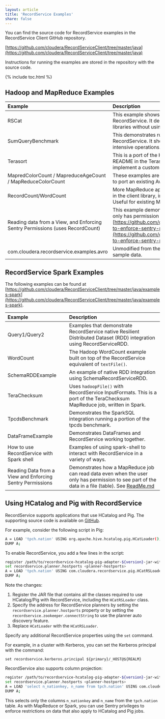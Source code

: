 ```yaml
---
layout: article
title: 'RecordService Examples'
share: false
---
```


You can find the source code for RecordService examples in the RecordService Client GitHub repository.

[https://github.com/cloudera/RecordServiceClient/tree/master/java](https://github.com/cloudera/RecordServiceClient/tree/master/java) 

Instructions for running the examples are stored in the repository with the source code.

{% include toc.html %}

## Hadoop and MapReduce Examples

| Example | Description |
|:--------|:--------|
| RSCat | This example shows how you can output tabular data for any dataset readable by RecordService. It demonstrates a standalone Java application built on the core libraries without using a computation framework such as MapReduce or Spark. |
| SumQueryBenchmark | This demonstrates running a sum over a column and pushing the scan to RecordService. It shows how you can use RecordService to accelerate scan-intensive operations.
| Terasort | This is a port of the Hadoop [Terasort](https://hadoop.apache.org/docs/current/api/org/apache/hadoop/examples/terasort/package-summary.html) benchmark test ported to RecordService. See README in the Terasort package for more details. This also demonstrates how to implement a custom InputFormat using the RecordService APIs. |
| MapredColorCount / MapreduceAgeCount / MapReduceColorCount | These examples are ported from Apache Avro. They demonstrate the steps required to port an existing Avro-based MapReduce job to use RecordService. |
| RecordCount/WordCount | More MapReduce applications that demonstrate some other InputFormats included in the client library, including TextInputFormat and RecordServiceInputformat. Useful for existing MapReduce jobs already using TextInputFormat. |
|Reading data from a View, and Enforcing Sentry Permissions  (uses RecordCount) | This example demonstrates how an MR job can now read data even when the user only has permission to see part of the data in a file (table). See [https://github.com/cloudera/RecordServiceClient/tree/master/java/examples#how-to-enforce-sentry-permissions-with-mapreduce](https://github.com/cloudera/RecordServiceClient/tree/master/java/examples#how-to-enforce-sentry-permissions-with-mapreduce) |
| com.cloudera.recordservice.examples.avro | Unmodified from the Apache Avro examples, these utilities help you generate sample data. |

## RecordService Spark Examples

The following examples can be found at [https://github.com/cloudera/RecordServiceClient/tree/master/java/examples-spark](https://github.com/cloudera/RecordServiceClient/tree/master/java/examples-spark).

| Example | Description |
|:--------|:--------|
| Query1/Query2 | Examples that demonstrate RecordService native Resilient Distributed Dataset (RDD) integration using RecordServiceRDD. |
| WordCount | The Hadoop WordCount example built on top of the RecordService equivalent of `textFile()`. |
| SchemaRDDExample | An example of native RDD integration using SchemaRecordServiceRDD. |
| TeraChecksum | Uses `hadoopFile()` with RecordService InputFormats. This is a port of the TeraChecksum MapReduce job, written in Spark.|
| TpcdsBenchmark | Demonstrates the SparkSQL integration running a portion of the tpcds benchmark. |
| DataFrameExample | Demonstrates DataFrames and RecordService working together. |
| How to use RecordService with Spark shell | Examples of using spark-shell to interact with RecordService in a variety of ways.|
| Reading Data from a View and Enforcing Sentry Permissions | Demonstrates how a MapReduce job can read data even when the user only has permission to see part of the data in a file (table). See [ReadMe.md](https://github.com/cloudera/RecordServiceClient/blob/master/java/examples-spark/README.md#how-to-enforce-sentry-permissions-with-spark) |

## Using HCatalog and Pig with RecordService

RecordService supports applications that use HCatalog and Pig. The supporting source code is available on [GitHub](http://github.mtv.cloudera.com/CDH/RecordServiceClient/tree/master/java/hcatalog-pig-adapter).

For example, consider the following script in Pig:

```bash
A = LOAD 'tpch.nation' USING org.apache.hive.hcatalog.pig.HCatLoader();
DUMP A;
```

To enable RecordService, you add a few lines in the script:

```bash
register /path/to/recordservice-hcatalog-pig-adapter-${version}-jar-with-dependencies.jar
set recordservice.planner.hostports <planner-hostports>
A = LOAD 'tpch.nation' USING com.cloudera.recordservice.pig.HCatRSLoader();
DUMP A;
```

Note the changes:

1. Register the JAR file that contains all the classes required to use HCatalog/Pig with RecordService, including the `HCatRSLoader` class.
1. Specify the address for RecordService planners by setting the `recordservice.planner.hostports` property or by setting the
   `recordservice.zookeeper.connectString` to use the planner auto discovery feature.
1. Replace `HCatLoader` with the `HCatRSLoader`.

Specify any additional RecordService properties using the `set` command.

For example, in a cluster with Kerberos, you can set the Kerberos principal with the command:

`set recordservice.kerberos.principal ${primary}/_HOST@${REALM}`

RecordService also supports column projection:

```bash
register /path/to/recordservice-hcatalog-pig-adapter-${version}-jar-with-dependencies.jar
set recordservice.planner.hostports <planner-hostports>
A = LOAD 'select n_nationkey, n_name from tpch.nation' USING com.cloudera.recordservice.pig.HCatRSLoader();
DUMP A;
```

This selects only the columns `n_nationkey` and `n_name` from the `tpch.nation` table. As with MapReduce or Spark, you can use Sentry privileges to enforce restrictions on data that also apply to HCatalog and Pig jobs.